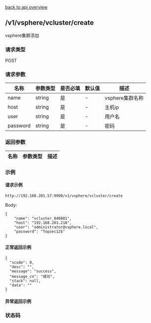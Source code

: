 [back to api overview](../api_overview.md#api)

## /v1/vsphere/vcluster/create
vsphere集群添加
### 请求类型
POST

### 请求参数

 名称 | 参数类型 | 是否必填 | 默认值 | 描述
--- |---|---|--- |---
 name|string| 是|-  | vsphere集群名称
 host|string|是|-|主机ip
 user|string|是|-|用户名
 password|string|是|-|密码

### 返回参数

名称|参数类型|描述
---|---|---


### 示例

#### 请求示例
```
http://192.168.201.57:9990/v1/vsphere/vcluster/create
```
Body:
```
{
	"name": "vcluster_040801",
	"host": "192.168.201.218",
	"user": "administrator@vsphere.local",
	"password": "Topsec12$"
}
```

#### 正常返回示例
```
{
  "scode": 0,
  "desc": "",
  "message": "success",
  "message_cn": "成功",
  "stack": null,
  "data": ""
}
```

#### 异常返回示例

### 状态码
